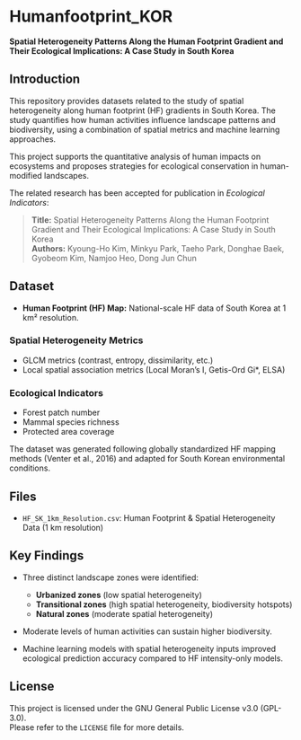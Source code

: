 # Humanfootprint_KOR

**Spatial Heterogeneity Patterns Along the Human Footprint Gradient and Their Ecological Implications: A Case Study in South Korea**

## Introduction
This repository provides datasets related to the study of spatial heterogeneity along human footprint (HF) gradients in South Korea. The study quantifies how human activities influence landscape patterns and biodiversity, using a combination of spatial metrics and machine learning approaches.

This project supports the quantitative analysis of human impacts on ecosystems and proposes strategies for ecological conservation in human-modified landscapes.

The related research has been accepted for publication in *Ecological Indicators*:

> **Title:** Spatial Heterogeneity Patterns Along the Human Footprint Gradient and Their Ecological Implications: A Case Study in South Korea  
> **Authors:** Kyoung-Ho Kim, Minkyu Park, Taeho Park, Donghae Baek, Gyobeom Kim, Namjoo Heo, Dong Jun Chun

## Dataset
- **Human Footprint (HF) Map:** National-scale HF data of South Korea at 1 km² resolution.

### Spatial Heterogeneity Metrics
- GLCM metrics (contrast, entropy, dissimilarity, etc.)
- Local spatial association metrics (Local Moran’s I, Getis-Ord Gi*, ELSA)

### Ecological Indicators
- Forest patch number
- Mammal species richness
- Protected area coverage

The dataset was generated following globally standardized HF mapping methods (Venter et al., 2016) and adapted for South Korean environmental conditions.

## Files
- `HF_SK_1km_Resolution.csv`: Human Footprint & Spatial Heterogeneity Data (1 km resolution)

## Key Findings
- Three distinct landscape zones were identified:
  - **Urbanized zones** (low spatial heterogeneity)
  - **Transitional zones** (high spatial heterogeneity, biodiversity hotspots)
  - **Natural zones** (moderate spatial heterogeneity)

- Moderate levels of human activities can sustain higher biodiversity.
- Machine learning models with spatial heterogeneity inputs improved ecological prediction accuracy compared to HF intensity-only models.

## License
This project is licensed under the GNU General Public License v3.0 (GPL-3.0).  
Please refer to the `LICENSE` file for more details.
